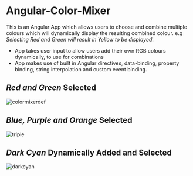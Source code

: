 # Angular-Color-Mixer
This is an Angular App which allows users to choose and combine multiple colours which will dynamically display the resulting combined colour.
e.g *Selecting Red and Green will result in Yellow to be displayed*.

- App takes user input to allow users add their own RGB colours dynamically, to use for combinations
- App makes use of built in Angular directives, data-binding, property binding, string interpolation and custom event binding.

## *Red and Green* Selected
![colormixerdef](https://user-images.githubusercontent.com/26485048/46123410-5ef56180-c272-11e8-99e4-86650cdb30e3.jpg)

## *Blue, Purple and Orange* Selected
![triple](https://user-images.githubusercontent.com/26485048/46123514-1ab69100-c273-11e8-9735-be93a58bf350.jpg)

## *Dark Cyan* Dynamically Added and Selected
![darkcyan](https://user-images.githubusercontent.com/26485048/46123634-a8927c00-c273-11e8-81dc-2d2b0c8ffdab.jpg)
